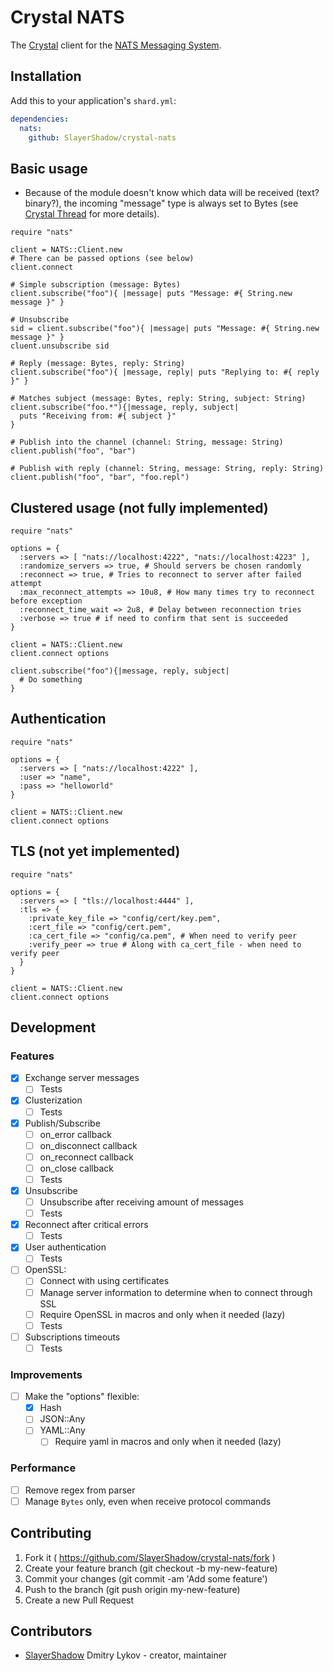 # Crystal NATS

The [Crystal](https://crystal-lang.org) client for the [NATS Messaging System](https://nats.io).

## Installation

Add this to your application's `shard.yml`:

```yaml
dependencies:
  nats:
    github: SlayerShadow/crystal-nats
```

## Basic usage

* Because of the module doesn't know which data will be received (text? binary?), the incoming "message" type is always set to Bytes (see [Crystal Thread](https://github.com/crystal-lang/crystal/issues/1681) for more details).

```crystal
require "nats"

client = NATS::Client.new
# There can be passed options (see below)
client.connect

# Simple subscription (message: Bytes)
client.subscribe("foo"){ |message| puts "Message: #{ String.new message }" }

# Unsubscribe
sid = client.subscribe("foo"){ |message| puts "Message: #{ String.new message }" }
cluent.unsubscribe sid

# Reply (message: Bytes, reply: String)
client.subscribe("foo"){ |message, reply| puts "Replying to: #{ reply }" }

# Matches subject (message: Bytes, reply: String, subject: String)
client.subscribe("foo.*"){|message, reply, subject|
  puts "Receiving from: #{ subject }"
}

# Publish into the channel (channel: String, message: String)
client.publish("foo", "bar")

# Publish with reply (channel: String, message: String, reply: String)
client.publish("foo", "bar", "foo.repl")
```

## Clustered usage (not fully implemented)

```crystal
require "nats"

options = {
  :servers => [ "nats://localhost:4222", "nats://localhost:4223" ],
  :randomize_servers => true, # Should servers be chosen randomly
  :reconnect => true, # Tries to reconnect to server after failed attempt
  :max_reconnect_attempts => 10u8, # How many times try to reconnect before exception
  :reconnect_time_wait => 2u8, # Delay between reconnection tries
  :verbose => true # if need to confirm that sent is succeeded
}

client = NATS::Client.new
client.connect options

client.subscribe("foo"){|message, reply, subject|
  # Do something
}
```

## Authentication

```crystal
require "nats"

options = {
  :servers => [ "nats://localhost:4222" ],
  :user => "name",
  :pass => "helloworld"
}

client = NATS::Client.new
client.connect options
```

## TLS (not yet implemented)

```crystal
require "nats"

options = {
  :servers => [ "tls://localhost:4444" ],
  :tls => {
    :private_key_file => "config/cert/key.pem",
    :cert_file => "config/cert.pem",
    :ca_cert_file => "config/ca.pem", # When need to verify peer
    :verify_peer => true # Along with ca_cert_file - when need to verify peer
  }
}

client = NATS::Client.new
client.connect options
```

## Development

### Features

- [x] Exchange server messages
    - [ ] Tests
- [x] Clusterization
    - [ ] Tests
- [x] Publish/Subscribe
    - [ ] on_error callback
    - [ ] on_disconnect callback
    - [ ] on_reconnect callback
    - [ ] on_close callback
    - [ ] Tests
- [x] Unsubscribe
    - [ ] Unsubscribe after receiving amount of messages
    - [ ] Tests
- [x] Reconnect after critical errors
    - [ ] Tests
- [x] User authentication
    - [ ] Tests
- [ ] OpenSSL:
    - [ ] Connect with using certificates
    - [ ] Manage server information to determine when to connect through SSL
    - [ ] Require OpenSSL in macros and only when it needed (lazy)
    - [ ] Tests
- [ ] Subscriptions timeouts
    - [ ] Tests

### Improvements

- [ ] Make the "options" flexible:
    - [x] Hash
    - [ ] JSON::Any
    - [ ] YAML::Any
        - [ ] Require yaml in macros and only when it needed (lazy)

### Performance

- [ ] Remove regex from parser
- [ ] Manage `Bytes` only, even when receive protocol commands

## Contributing

1. Fork it ( https://github.com/SlayerShadow/crystal-nats/fork )
2. Create your feature branch (git checkout -b my-new-feature)
3. Commit your changes (git commit -am 'Add some feature')
4. Push to the branch (git push origin my-new-feature)
5. Create a new Pull Request

## Contributors

- [SlayerShadow](https://github.com/SlayerShadow) Dmitry Lykov - creator, maintainer
